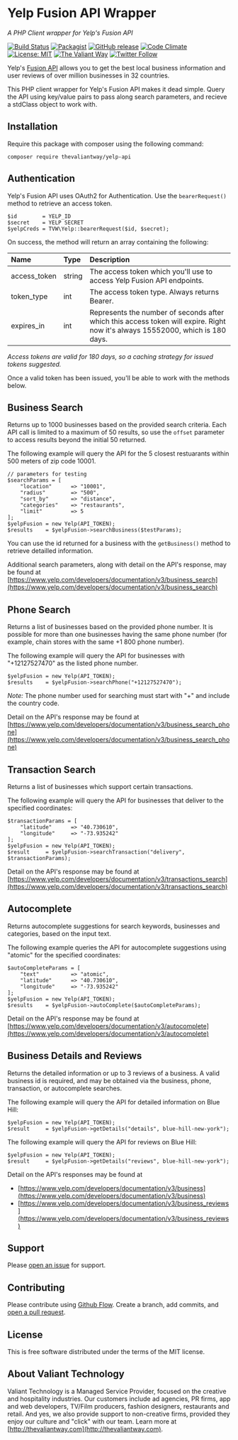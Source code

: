 # Yelp Fusion API Wrapper
_A PHP Client wrapper for Yelp's Fusion API_

[![Build Status](https://travis-ci.org/ValiantTechnology/yelp-php.svg?branch=master)](https://travis-ci.org/ValiantTechnology/yelp-php)
[![Packagist](https://img.shields.io/packagist/v/thevaliantway/yelp-php.svg)](https://packagist.org/packages/thevaliantway/yelp-php)
[![GitHub release](https://img.shields.io/github/release/valianttechnology/yelp-php.svg)](https://github.com/ValiantTechnology/yelp-php)
[![Code Climate](https://img.shields.io/codeclimate/github/ValiantTechnology/yelp-php.svg)](https://github.com/ValiantTechnology/yelp-php)
[![License: MIT](https://img.shields.io/badge/License-MIT-yellow.svg)](https://opensource.org/licenses/MIT)
[![The Valiant Way](https://img.shields.io/badge/the%20valiant-way-orange.svg)](http://thevaliantway.com)
[![Twitter Follow](https://img.shields.io/twitter/follow/thevaliantway.svg?style=social&label=Follow)](https://twitter.com/thevaliantway)

Yelp's [Fusion API](https://www.yelp.com/developers/documentation/v3) allows you to get the best local business information and user reviews of over million businesses in 32 countries. 

This PHP client wrapper for Yelp's Fusion API makes it dead simple. Query the API using key/value pairs to pass along search parameters, and recieve a stdClass object to work with.

## Installation
Require this package with composer using the following command:
 ```
 composer require thevaliantway/yelp-api
 ```
 
 ## Authentication
Yelp's Fusion API uses OAuth2 for Authentication. Use the `bearerRequest()` method to retrieve an access token.
```
$id        = YELP_ID
$secret    = YELP SECRET
$yelpCreds = TVW\Yelp::bearerRequest($id, $secret);
```
On success, the method will return an array containing the following:

|Name          |Type    |Description                                                                                                                    |
|:------------ |:-------|:------------------------------------------------------------------------------------------------------------------------------|
| access_token | string | The access token which you'll use to access Yelp Fusion API endpoints.                                                        |
| token_type   | int    | The access token type. Always returns Bearer.                                                                                 |
| expires_in   | int    | Represents the number of seconds after which this access token will expire. Right now it's always 15552000, which is 180 days.|

_Access tokens are valid for 180 days, so a caching strategy for issued tokens suggested._

Once a valid token has been issued, you'll be able to work with the methods below.

## Business Search
Returns up to 1000 businesses based on the provided search criteria. Each API call is limited to a maximum of 50 results, so use the `offset` parameter to access results beyond the initial 50 returned.

The following example will query the API for the 5 closest restuarants within 500 meters of zip code 10001.
```
// parameters for testing
$searchParams = [
    "location"      => "10001",
    "radius"        => "500",
    "sort_by"       => "distance",
    "categories"    => "restaurants",
    "limit"         => 5
];
$yelpFusion = new Yelp(API_TOKEN);
$results    = $yelpFusion->searchBusiness($testParams);
```
You can use the id returned for a business with the `getBusiness()` method to retrieve detailled information.

Additional search parameters, along with detail on the API's response, may be found at [https://www.yelp.com/developers/documentation/v3/business_search](https://www.yelp.com/developers/documentation/v3/business_search)

## Phone Search
Returns a list of businesses based on the provided phone number. It is possible for more than one businesses having the same phone number (for example, chain stores with the same +1 800 phone number).

The following example will query the API for businesses with "+12127527470" as the listed phone number.
```
$yelpFusion = new Yelp(API_TOKEN);
$results    = $yelpFusion->searchPhone("+12127527470");
```
*Note:* The phone number used for searching must start with "+" and include the country code.

Detail on the API's response may be found at [https://www.yelp.com/developers/documentation/v3/business_search_phone](https://www.yelp.com/developers/documentation/v3/business_search_phone)

## Transaction Search
Returns a list of businesses which support certain transactions.

The following example will query the API for businesses that deliver to the specified coordinates:
```
$transactionParams = [
    "latitude"      => "40.730610",
    "longitude"     => "-73.935242"
];
$yelpFusion = new Yelp(API_TOKEN);
$result     = $yelpFusion->searchTransaction("delivery", $transactionParams);
```

Detail on the API's response may be found at [https://www.yelp.com/developers/documentation/v3/transactions_search](https://www.yelp.com/developers/documentation/v3/transactions_search)

## Autocomplete
Returns autocomplete suggestions for search keywords, businesses and categories, based on the input text.

The following example queries the API for autocomplete suggestions using "atomic" for the specified coordinates:
```
$autoCompleteParams = [
    "text"          => "atomic",
    "latitude"      => "40.730610",
    "longitude"     => "-73.935242"
];
$yelpFusion = new Yelp(API_TOKEN);
$results    = $yelpFusion->autoComplete($autoCompleteParams);
```
Detail on the API's response may be found at [https://www.yelp.com/developers/documentation/v3/autocomplete](https://www.yelp.com/developers/documentation/v3/autocomplete)

## Business Details and Reviews
Returns the detailed information or up to 3 reviews of a business. A valid business id is required, and may be obtained via the business, phone, transaction, or autocomplete searches.

The following example will query the API for detailed information on Blue Hill:
```
$yelpFusion = new Yelp(API_TOKEN);
$result     = $yelpFusion->getDetails("details", blue-hill-new-york");
```
The following example will query the API for reviews on Blue Hill:
```
$yelpFusion = new Yelp(API_TOKEN);
$result     = $yelpFusion->getDetails("reviews", blue-hill-new-york");
```
Detail on the API's responses may be found at

- [https://www.yelp.com/developers/documentation/v3/business](https://www.yelp.com/developers/documentation/v3/business)
- [https://www.yelp.com/developers/documentation/v3/business_reviews](https://www.yelp.com/developers/documentation/v3/business_reviews)

## Support
Please [open an issue](https://github.com/fraction/readme-boilerplate/issues/new) for support.

## Contributing
Please contribute using [Github Flow](https://guides.github.com/introduction/flow/). Create a branch, add commits, and [open a pull request](https://github.com/valianttechnology/yelp-php/compare/).

## License
This is free software distributed under the terms of the MIT license.

## About Valiant Technology
Valiant Technology is a Managed Service Provider, focused on the creative and hospitality industries. Our customers include ad agencies, PR firms, app and web developers, TV/Film producers, fashion designers, restaurants and retail. And yes, we also provide support to non-creative firms, provided they enjoy our culture and "click" with our team. Learn more at [http://thevaliantway.com](http://thevaliantway.com).
 
